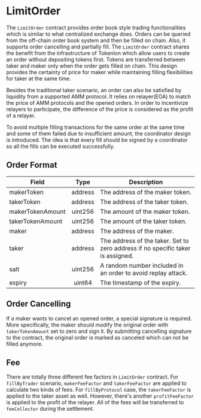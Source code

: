# LimitOrder

The `LimitOrder` contract provides order book style trading functionalities which is similar to what centralized exchange does. Orders can be queried from the off-chain order book system and then be filled on chain. Also, it supports order cancelling and partially fill. The `LimitOrder` contract shares the benefit from the infrastructure of Tokenlon which allow users to create an order without depositing tokens first. Tokens are transferred between taker and maker only when the order gets filled on chain. This design provides the certainty of price for maker while maintaining filling flexibilities for taker at the same time.

Besides the traditional taker scenario, an order can also be satisfied by liquidity from a supported AMM protocol. It relies on relayer(EOA) to match the price of AMM protocols and the opened orders. In order to incentivize relayers to participate, the difference of the price is considered as the profit of a relayer.

To avoid multiple filling transactions for the same order at the same time and some of them failed due to insufficient amount, the coordinator design is introduced. The idea is that every fill should be signed by a coordinator so all the fills can be executed successfully.

## Order Format

| Field            |  Type   | Description                                                                     |
| ---------------- | :-----: | ------------------------------------------------------------------------------- |
| makerToken       | address | The address of the maker token.                                                 |
| takerToken       | address | The address of the taker token.                                                 |
| makerTokenAmount | uint256 | The amount of the maker token.                                                  |
| takerTokenAmount | uint256 | The amount of the taker token.                                                  |
| maker            | address | The address of the maker.                                                       |
| taker            | address | The address of the taker. Set to zero address if no specific taker is assigned. |
| salt             | uint256 | A random number included in an order to avoid replay attack.                    |
| expiry           | uint64  | The timestamp of the expiry.                                                    |

## Order Cancelling

If a maker wants to cancel an opened order, a special signature is required. More specifically, the maker should modify the original order with `takerTokenAmount` set to zero and sign it. By submitting cancelling signature to the contract, the original order is marked as canceled which can not be filled anymore.

## Fee

There are totally three different fee factors in `LimitOrder` contract. For `fillByTrader` scenario, `makerFeeFactor` and `takerFeeFactor` are applied to calculate two kinds of fees. For `fillByProtocol` case, the `takerFeeFactor` is applied to the taker asset as well. However, there's another `profitFeeFactor` is applied to the profit of the relayer. All of the fees will be transferred to `feeCollector` during the settlement.
